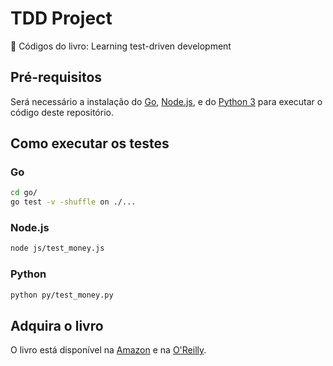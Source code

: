 # TDD Project

🚦 Códigos do livro: Learning test-driven development

## Pré-requisitos

Será necessário  a instalação do [Go](https://golang.org/), [Node.js](https://nodejs.org/en/), e do [Python 3](https://www.python.org/) para executar o código deste repositório.

## Como executar os testes

### Go

```bash
cd go/
go test -v -shuffle on ./...
```

### Node.js

```bash
node js/test_money.js
```

### Python

```bash
python py/test_money.py
```

## Adquira o livro

O livro está disponível na [Amazon](https://www.amazon.com/Learning-Test-Driven-Development-Polyglot-Uncluttered/dp/1098106474/ref=sr_1_3?) e na [O'Reilly](https://learning.oreilly.com/library/view/learning-test-driven-development/9781098106461/).
